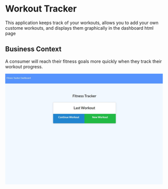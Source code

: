 # Workout Tracker

This application keeps track of your workouts, allows you to add your own custome workouts, and displays them graphically in the dashboard html page

## Business Context

A consumer will reach their fitness goals more quickly when they track their workout progress.

![](image/workout.JPG)
